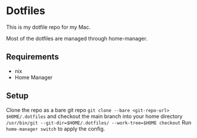 # Dotfiles

This is my dotfile repo for my Mac. 

Most of the dotfiles are managed through home-manager.

## Requirements

- nix
- Home Manager

## Setup 

Clone the repo as a bare git repo `git clone --bare <git-repo-url> $HOME/.dotfiles`
and checkout the main branch into your home directory 
`/usr/bin/git --git-dir=$HOME/.dotfiles/ --work-tree=$HOME checkout`
Run `home-manager switch` to apply the config.
